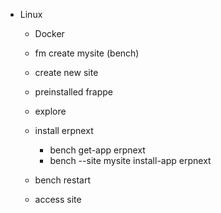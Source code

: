 - Linux
    - Docker
    - fm create mysite (bench)
    - create new site
    - preinstalled frappe
    - explore
    - install erpnext
        - bench get-app erpnext
        - bench --site mysite install-app erpnext

    - bench restart
    - access site
